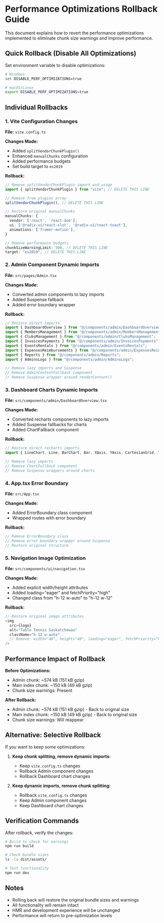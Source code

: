 # Performance Optimizations Rollback Guide

This document explains how to revert the performance optimizations implemented to eliminate chunk size warnings and improve performance.

## Quick Rollback (Disable All Optimizations)

Set environment variable to disable optimizations:
```bash
# Windows
set DISABLE_PERF_OPTIMIZATIONS=true

# macOS/Linux
export DISABLE_PERF_OPTIMIZATIONS=true
```

## Individual Rollbacks

### 1. Vite Configuration Changes

**File:** `vite.config.ts`

**Changes Made:**
- Added `splitVendorChunkPlugin()`
- Enhanced `manualChunks` configuration
- Added performance budgets
- Set build target to `es2019`

**Rollback:**
```typescript
// Remove splitVendorChunkPlugin import and usage
import { splitVendorChunkPlugin } from "vite"; // DELETE THIS LINE

// Remove from plugins array
splitVendorChunkPlugin(), // DELETE THIS LINE

// Restore original manualChunks
manualChunks: {
  vendor: ['react', 'react-dom'],
  ui: ['@radix-ui/react-slot', '@radix-ui/react-toast'],
  animations: ['framer-motion'],
}

// Remove performance budgets
chunkSizeWarningLimit: 500, // DELETE THIS LINE
target: "es2019", // DELETE THIS LINE
```

### 2. Admin Component Dynamic Imports

**File:** `src/pages/Admin.tsx`

**Changes Made:**
- Converted admin components to lazy imports
- Added Suspense fallback
- Added error boundary wrapper

**Rollback:**
```typescript
// Restore direct imports
import { DashboardOverview } from "@/components/admin/DashboardOverview";
import { MembersManagement } from "@/components/admin/MembersManagement";
import { ClubsManagement } from "@/components/admin/ClubsManagement";
import { InvoicesPayments } from "@/components/admin/InvoicesPayments";
import { EventsRentals } from "@/components/admin/EventsRentals";
import { ExpensesReimbursements } from "@/components/admin/ExpensesReimbursements";
import { Reports } from "@/components/admin/Reports";
import { AdminsLogs } from "@/components/admin/AdminsLogs";

// Remove lazy imports and Suspense
// Remove AdminContentFallback component
// Remove Suspense wrapper around renderContent()
```

### 3. Dashboard Charts Dynamic Imports

**File:** `src/components/admin/DashboardOverview.tsx`

**Changes Made:**
- Converted recharts components to lazy imports
- Added Suspense fallbacks for charts
- Added ChartFallback component

**Rollback:**
```typescript
// Restore direct recharts imports
import { LineChart, Line, BarChart, Bar, XAxis, YAxis, CartesianGrid, Tooltip, ResponsiveContainer } from 'recharts';

// Remove lazy imports
// Remove ChartFallback component
// Remove Suspense wrappers around charts
```

### 4. App.tsx Error Boundary

**File:** `src/App.tsx`

**Changes Made:**
- Added ErrorBoundary class component
- Wrapped routes with error boundary

**Rollback:**
```typescript
// Remove ErrorBoundary class
// Remove error boundary wrapper around Suspense
// Restore original structure
```

### 5. Navigation Image Optimization

**File:** `src/components/ui/navigation.tsx`

**Changes Made:**
- Added explicit width/height attributes
- Added loading="eager" and fetchPriority="high"
- Changed class from "h-12 w-auto" to "h-12 w-12"

**Rollback:**
```typescript
// Restore original image attributes
<img 
  src={logo} 
  alt="Table Tennis Saskatchewan" 
  className="h-12 w-auto"
  // Remove: width="48", height="48", loading="eager", fetchPriority="high"
/>
```

## Performance Impact of Rollback

**Before Optimizations:**
- Admin chunk: ~574 kB (151 kB gzip)
- Main index chunk: ~150 kB (49 kB gzip)
- Chunk size warnings: Present

**After Rollback:**
- Admin chunk: ~574 kB (151 kB gzip) - Back to original size
- Main index chunk: ~150 kB (49 kB gzip) - Back to original size
- Chunk size warnings: Will reappear

## Alternative: Selective Rollback

If you want to keep some optimizations:

1. **Keep chunk splitting, remove dynamic imports:**
   - Keep `vite.config.ts` changes
   - Rollback Admin component changes
   - Rollback Dashboard chart changes

2. **Keep dynamic imports, remove chunk splitting:**
   - Rollback `vite.config.ts` changes
   - Keep Admin component changes
   - Keep Dashboard chart changes

## Verification Commands

After rollback, verify the changes:
```bash
# Build to check for warnings
npm run build

# Check bundle sizes
ls -la dist/assets/

# Test functionality
npm run dev
```

## Notes

- Rolling back will restore the original bundle sizes and warnings
- All functionality will remain intact
- HMR and development experience will be unchanged
- Performance will return to pre-optimization levels
